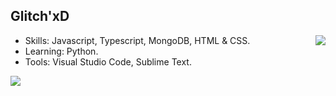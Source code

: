 ## Glitch'xD

<img align='right' src="https://github-readme-stats.vercel.app/api?username=glitch&show_icons=true&theme=material-palenight&count_private=true">

- Skills: Javascript, Typescript, MongoDB, HTML & CSS.
- Learning: Python.
- Tools: Visual Studio Code, Sublime Text.

<img align='left' src="https://spotify-github-profile.kittinanx.com/api/view?uid=31lxypemjuwaxnyjiqvtiq6olepy&cover_image=true&theme=novatorem&show_offline=false&background_color=121212&interchange=false&bar_color=53b14f&bar_color_cover=false)](https://github.com/kittinan/spotify-github-profile">
